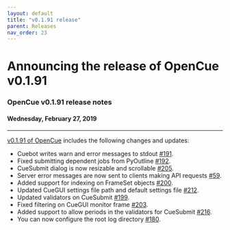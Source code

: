 ```yaml
---
layout: default
title: "v0.1.91 release"
parent: Releases
nav_order: 23
---
```


# Announcing the release of OpenCue v0.1.91

### OpenCue v0.1.91 release notes

#### Wednesday, February 27, 2019

---

[v0.1.91 of OpenCue](https://github.com/AcademySoftwareFoundation/OpenCue/releases/tag/v0.1.91)
includes the following changes and updates:

*   Cuebot writes warn and error messages to stdout
    [#191](https://github.com/AcademySoftwareFoundation/OpenCue/pull/191).
*   Fixed submitting dependent jobs from PyOutline
    [#192](https://github.com/AcademySoftwareFoundation/OpenCue/pull/192).
*   CueSubmit dialog is now resizable and scrollable
    [#205](https://github.com/AcademySoftwareFoundation/OpenCue/pull/205).
*   Server error messages are now sent to clients making API requests
    [#59](https://github.com/AcademySoftwareFoundation/OpenCue/pull/59).
*   Added support for indexing on FrameSet objects
    [#200](https://github.com/AcademySoftwareFoundation/OpenCue/pull/200).
*   Updated CueGUI settings file path and default settings file
    [#212](https://github.com/AcademySoftwareFoundation/OpenCue/pull/212).
*   Updated validators on CueSubmit
    [#199](https://github.com/AcademySoftwareFoundation/OpenCue/pull/199).
*   Fixed filtering on CueGUI monitor frame
    [#203](https://github.com/AcademySoftwareFoundation/OpenCue/pull/203).
*   Added support to allow periods in the validators for CueSubmit
    [#216](https://github.com/AcademySoftwareFoundation/OpenCue/pull/216).
*   You can now configure the root log directory
    [#180](https://github.com/AcademySoftwareFoundation/OpenCue/pull/180).
